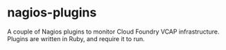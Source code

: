 nagios-plugins
==============

A couple of Nagios plugins to monitor Cloud Foundry VCAP infrastructure.
Plugins are written in Ruby, and require it to run.

